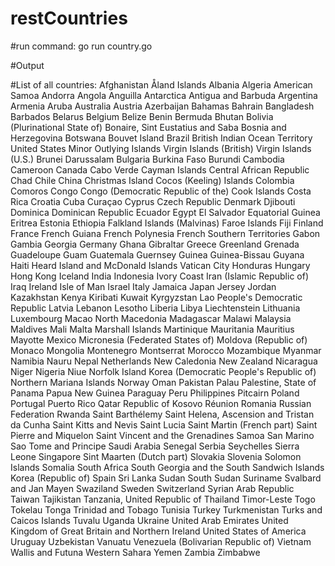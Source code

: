 # restCountries

#run command: go run country.go 

#Output

#List of all countries:
Afghanistan
Åland Islands
Albania
Algeria
American Samoa
Andorra
Angola
Anguilla
Antarctica
Antigua and Barbuda
Argentina
Armenia
Aruba
Australia
Austria
Azerbaijan
Bahamas
Bahrain
Bangladesh
Barbados
Belarus
Belgium
Belize
Benin
Bermuda
Bhutan
Bolivia (Plurinational State of)
Bonaire, Sint Eustatius and Saba
Bosnia and Herzegovina
Botswana
Bouvet Island
Brazil
British Indian Ocean Territory
United States Minor Outlying Islands
Virgin Islands (British)
Virgin Islands (U.S.)
Brunei Darussalam
Bulgaria
Burkina Faso
Burundi
Cambodia
Cameroon
Canada
Cabo Verde
Cayman Islands
Central African Republic
Chad
Chile
China
Christmas Island
Cocos (Keeling) Islands
Colombia
Comoros
Congo
Congo (Democratic Republic of the)
Cook Islands
Costa Rica
Croatia
Cuba
Curaçao
Cyprus
Czech Republic
Denmark
Djibouti
Dominica
Dominican Republic
Ecuador
Egypt
El Salvador
Equatorial Guinea
Eritrea
Estonia
Ethiopia
Falkland Islands (Malvinas)
Faroe Islands
Fiji
Finland
France
French Guiana
French Polynesia
French Southern Territories
Gabon
Gambia
Georgia
Germany
Ghana
Gibraltar
Greece
Greenland
Grenada
Guadeloupe
Guam
Guatemala
Guernsey
Guinea
Guinea-Bissau
Guyana
Haiti
Heard Island and McDonald Islands
Vatican City
Honduras
Hungary
Hong Kong
Iceland
India
Indonesia
Ivory Coast
Iran (Islamic Republic of)
Iraq
Ireland
Isle of Man
Israel
Italy
Jamaica
Japan
Jersey
Jordan
Kazakhstan
Kenya
Kiribati
Kuwait
Kyrgyzstan
Lao People's Democratic Republic
Latvia
Lebanon
Lesotho
Liberia
Libya
Liechtenstein
Lithuania
Luxembourg
Macao
North Macedonia
Madagascar
Malawi
Malaysia
Maldives
Mali
Malta
Marshall Islands
Martinique
Mauritania
Mauritius
Mayotte
Mexico
Micronesia (Federated States of)
Moldova (Republic of)
Monaco
Mongolia
Montenegro
Montserrat
Morocco
Mozambique
Myanmar
Namibia
Nauru
Nepal
Netherlands
New Caledonia
New Zealand
Nicaragua
Niger
Nigeria
Niue
Norfolk Island
Korea (Democratic People's Republic of)
Northern Mariana Islands
Norway
Oman
Pakistan
Palau
Palestine, State of
Panama
Papua New Guinea
Paraguay
Peru
Philippines
Pitcairn
Poland
Portugal
Puerto Rico
Qatar
Republic of Kosovo
Réunion
Romania
Russian Federation
Rwanda
Saint Barthélemy
Saint Helena, Ascension and Tristan da Cunha
Saint Kitts and Nevis
Saint Lucia
Saint Martin (French part)
Saint Pierre and Miquelon
Saint Vincent and the Grenadines
Samoa
San Marino
Sao Tome and Principe
Saudi Arabia
Senegal
Serbia
Seychelles
Sierra Leone
Singapore
Sint Maarten (Dutch part)
Slovakia
Slovenia
Solomon Islands
Somalia
South Africa
South Georgia and the South Sandwich Islands
Korea (Republic of)
Spain
Sri Lanka
Sudan
South Sudan
Suriname
Svalbard and Jan Mayen
Swaziland
Sweden
Switzerland
Syrian Arab Republic
Taiwan
Tajikistan
Tanzania, United Republic of
Thailand
Timor-Leste
Togo
Tokelau
Tonga
Trinidad and Tobago
Tunisia
Turkey
Turkmenistan
Turks and Caicos Islands
Tuvalu
Uganda
Ukraine
United Arab Emirates
United Kingdom of Great Britain and Northern Ireland
United States of America
Uruguay
Uzbekistan
Vanuatu
Venezuela (Bolivarian Republic of)
Vietnam
Wallis and Futuna
Western Sahara
Yemen
Zambia
Zimbabwe